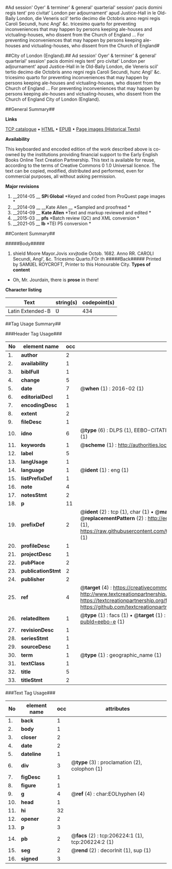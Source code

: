 #Ad session' Oyer' & terminer' & general' quarterial' session' pacis domini regis tent' pro civitat' London per adjournament' apud Justice-Hall in le Old-Baily London, die Veneris scil' tertio decimo die Octobris anno regni regis Caroli Secundi, hunc Angl' &c. tricesimo quarto for preventing inconveniences that may happen by persons keeping ale-houses and victualing-houses, who dissent from the Church of England ... For preventing inconveniences that may happen by persons keeping ale-houses and victualing-houses, who dissent from the Church of England#

##City of London (England).##
Ad session' Oyer' & terminer' & general' quarterial' session' pacis domini regis tent' pro civitat' London per adjournament' apud Justice-Hall in le Old-Baily London, die Veneris scil' tertio decimo die Octobris anno regni regis Caroli Secundi, hunc Angl' &c. tricesimo quarto for preventing inconveniences that may happen by persons keeping ale-houses and victualing-houses, who dissent from the Church of England ...
For preventing inconveniences that may happen by persons keeping ale-houses and victualing-houses, who dissent from the Church of England
City of London (England).

##General Summary##

**Links**

[TCP catalogue](http://www.ota.ox.ac.uk/tcp/)  • 
[HTML](http://tei.it.ox.ac.uk/tcp/Texts-HTML/free/B26/B26175.html)  • 
[EPUB](http://tei.it.ox.ac.uk/tcp/Texts-EPUB/free/B26/B26175.epub) • 
[Page images (Historical Texts)](https://historicaltexts.jisc.ac.uk/eebo-16146557e)

**Availability**

This keyboarded and encoded edition of the work described above is co-owned by the
    institutions providing financial support to the Early English Books Online Text Creation
    Partnership. This text is available for reuse, according to the terms of  Creative Commons 0 1.0 Universal
    licence. The text can be copied, modified, distributed and performed, even for commercial
    purposes, all without asking permission.

**Major revisions**

1. __2014-05 __ __SPi Global__ *Keyed and coded from ProQuest page images *
1. __2014-09 __ __Kate Allen __ *Sampled and proofread *
1. __2014-09 __ __Kate Allen__ *Text and markup reviewed and edited *
1. __2015-03 __ __pfs__ *Batch review (QC) and XML conversion *
1. __2021-05 __ __lb__ *TEI P5 conversion *

##Content Summary##

#####Body#####

1. shield
Moore Mayor.Jovis xxvjtodie Octob. 1682. Anno RR. CAROLI Secundi, Angl', &c. Tricesimo Quarto.FOr th
#####Back#####
Printed by SAMƲEL ROYCROFT, Printer to this Honourable City.
**Types of content**

  * Oh, Mr. Jourdain, there is **prose** in there!

**Character listing**


|Text|string(s)|codepoint(s)|
|---|---|---|
|Latin Extended-B|Ʋ|434|

##Tag Usage Summary##

###Header Tag Usage###

|No|element name|occ|attributes|
|---|---|---|---|
|1.|__author__|2||
|2.|__availability__|1||
|3.|__biblFull__|1||
|4.|__change__|5||
|5.|__date__|7| @__when__ (1) : 2016-02 (1)|
|6.|__editorialDecl__|1||
|7.|__encodingDesc__|1||
|8.|__extent__|2||
|9.|__fileDesc__|1||
|10.|__idno__|6| @__type__ (6) : DLPS (1), EEBO-CITATION (1), VID (1), EEBO-PROQUEST (1), STC (1), OCLC (1)|
|11.|__keywords__|1| @__scheme__ (1) : http://authorities.loc.gov/ (1)|
|12.|__label__|5||
|13.|__langUsage__|1||
|14.|__language__|1| @__ident__ (1) : eng (1)|
|15.|__listPrefixDef__|1||
|16.|__note__|4||
|17.|__notesStmt__|2||
|18.|__p__|11||
|19.|__prefixDef__|2| @__ident__ (2) : tcp (1), char (1)  •  @__matchPattern__ (2) : ([0-9\-]+):([0-9IVX]+) (1), (.+) (1)  •  @__replacementPattern__ (2) : http://eebo.chadwyck.com/downloadtiff?vid=$1&page=$2 (1), https://raw.githubusercontent.com/textcreationpartnership/Texts/master/tcpchars.xml#$1 (1)|
|20.|__profileDesc__|1||
|21.|__projectDesc__|1||
|22.|__pubPlace__|2||
|23.|__publicationStmt__|2||
|24.|__publisher__|2||
|25.|__ref__|4| @__target__ (4) : https://creativecommons.org/publicdomain/zero/1.0/ (1), http://www.textcreationpartnership.org/docs/. (1), https://textcreationpartnership.org/faq/#faq05 (1), https://github.com/textcreationpartnership (1)|
|26.|__relatedItem__|1| @__type__ (1) : facs (1)  •  @__target__ (1) : https://data.historicaltexts.jisc.ac.uk/view?pubId=eebo-e (1)|
|27.|__revisionDesc__|1||
|28.|__seriesStmt__|1||
|29.|__sourceDesc__|1||
|30.|__term__|1| @__type__ (1) : geographic_name (1)|
|31.|__textClass__|1||
|32.|__title__|5||
|33.|__titleStmt__|2||


###Text Tag Usage###

|No|element name|occ|attributes|
|---|---|---|---|
|1.|__back__|1||
|2.|__body__|1||
|3.|__closer__|2||
|4.|__date__|2||
|5.|__dateline__|1||
|6.|__div__|3| @__type__ (3) : proclamation (2), colophon (1)|
|7.|__figDesc__|1||
|8.|__figure__|1||
|9.|__g__|4| @__ref__ (4) : char:EOLhyphen (4)|
|10.|__head__|1||
|11.|__hi__|32||
|12.|__opener__|2||
|13.|__p__|3||
|14.|__pb__|2| @__facs__ (2) : tcp:206224:1 (1), tcp:206224:2 (1)|
|15.|__seg__|2| @__rend__ (2) : decorInit (1), sup (1)|
|16.|__signed__|3||

